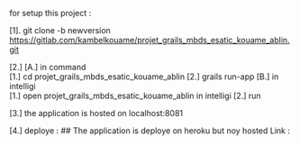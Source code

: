 for setup this project  :

[1]. git clone -b newversion https://gitlab.com/kambelkouame/projet_grails_mbds_esatic_kouame_ablin.git

[2.]
    [A.] in command   
        [1.] cd projet_grails_mbds_esatic_kouame_ablin
        [2.] grails run-app
    [B.] in intelligi   
        [1.] open projet_grails_mbds_esatic_kouame_ablin  in intelligi
        [2.] run

[3.] the application is hosted on localhost:8081

[4.] deploye :
    ## The application is deploye on heroku but noy hosted
    Link :